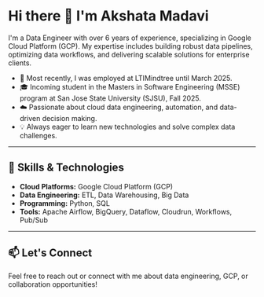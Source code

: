 # Hi there 👋 I'm Akshata Madavi

I'm a Data Engineer with over 6 years of experience, specializing in Google Cloud Platform (GCP). My expertise includes building robust data pipelines, optimizing data workflows, and delivering scalable solutions for enterprise clients.

- 🏢 Most recently, I was employed at LTIMindtree until March 2025.
- 🎓 Incoming student in the Masters in Software Engineering (MSSE) program at San Jose State University (SJSU), Fall 2025.
- ☁️ Passionate about cloud data engineering, automation, and data-driven decision making.
- 💡 Always eager to learn new technologies and solve complex data challenges.

---

## 🔧 Skills & Technologies

- **Cloud Platforms:** Google Cloud Platform (GCP)
- **Data Engineering:** ETL, Data Warehousing, Big Data
- **Programming:** Python, SQL
- **Tools:** Apache Airflow, BigQuery, Dataflow, Cloudrun, Workflows, Pub/Sub

---

## 📫 Let's Connect

Feel free to reach out or connect with me about data engineering, GCP, or collaboration opportunities!

<!-- Add your LinkedIn, email, or other contact info here -->
